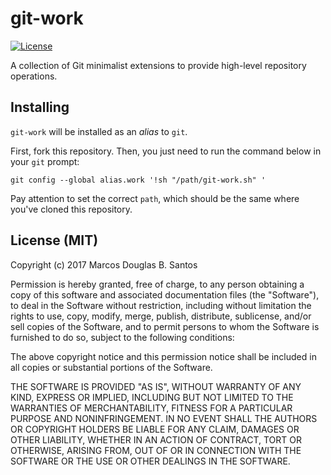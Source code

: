 # git-work

[![License](https://img.shields.io/badge/license-MIT-green.svg)](https://github.com/mdbs99/git-work/blob/master/README.md)

A collection of Git minimalist extensions to provide high-level repository operations.

## Installing

`git-work` will be installed as an *alias* to `git`.

First, fork this repository. 
Then, you just need to run the command below in your `git` prompt:

`git config --global alias.work '!sh "/path/git-work.sh" '`

Pay attention to set the correct `path`, which should be the same where you've cloned this repository.

## License (MIT)

Copyright (c) 2017 Marcos Douglas B. Santos

Permission is hereby granted, free of charge, to any person obtaining a copy
of this software and associated documentation files (the "Software"), to deal
in the Software without restriction, including without limitation the rights
to use, copy, modify, merge, publish, distribute, sublicense, and/or sell
copies of the Software, and to permit persons to whom the Software is
furnished to do so, subject to the following conditions:

The above copyright notice and this permission notice shall be included in all
copies or substantial portions of the Software.

THE SOFTWARE IS PROVIDED "AS IS", WITHOUT WARRANTY OF ANY KIND, EXPRESS OR
IMPLIED, INCLUDING BUT NOT LIMITED TO THE WARRANTIES OF MERCHANTABILITY,
FITNESS FOR A PARTICULAR PURPOSE AND NONINFRINGEMENT. IN NO EVENT SHALL THE
AUTHORS OR COPYRIGHT HOLDERS BE LIABLE FOR ANY CLAIM, DAMAGES OR OTHER
LIABILITY, WHETHER IN AN ACTION OF CONTRACT, TORT OR OTHERWISE, ARISING FROM,
OUT OF OR IN CONNECTION WITH THE SOFTWARE OR THE USE OR OTHER DEALINGS IN THE
SOFTWARE.